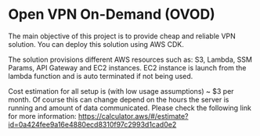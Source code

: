 
# Open VPN On-Demand (OVOD)

The main objective of this project is to provide cheap and reliable VPN solution. You can deploy this solution using AWS CDK.

The solution provisions different AWS resources such as: S3, Lambda, SSM Params, API Gateway and EC2 instances. EC2 instance is launch from the lambda function and is auto terminated if not being used.

Cost estimation for all setup is (with low usage assumptions) ~ $3 per month. Of course this can change depend on the hours the server is running and amount of data communicated. Please check the following link for more information: https://calculator.aws/#/estimate?id=0a424fee9a16e4880ecd8310f97c2993d1cad0e2
